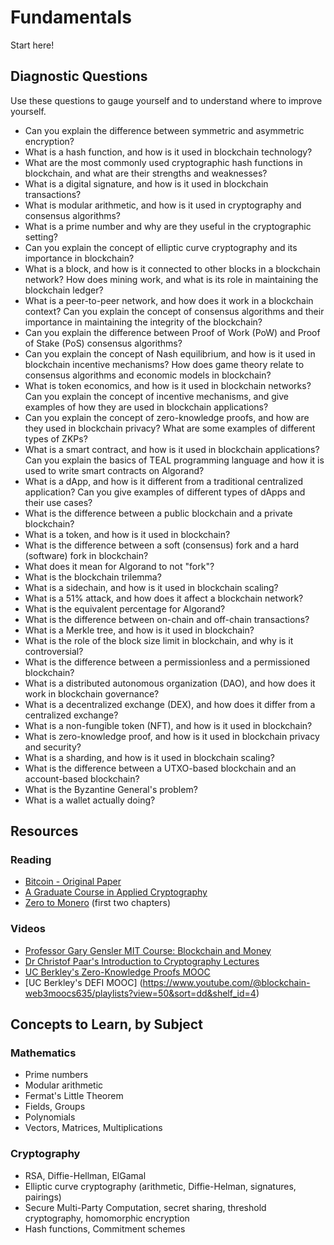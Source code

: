# Fundamentals

Start here!

## Diagnostic Questions

Use these questions to gauge yourself and to understand where to improve yourself.

- Can you explain the difference between symmetric and asymmetric encryption? 
- What is a hash function, and how is it used in blockchain technology?
- What are the most commonly used cryptographic hash functions in blockchain, and what are their strengths and weaknesses?
- What is a digital signature, and how is it used in blockchain transactions?
- What is modular arithmetic, and how is it used in cryptography and consensus algorithms? 
- What is a prime number and why are they useful in the cryptographic setting?
- Can you explain the concept of elliptic curve cryptography and its importance in blockchain?
- What is a block, and how is it connected to other blocks in a blockchain network? How does mining work, and what is its role in maintaining the blockchain ledger?
- What is a peer-to-peer network, and how does it work in a blockchain context? Can you explain the concept of consensus algorithms and their importance in maintaining the integrity of the blockchain?
- Can you explain the difference between Proof of Work (PoW) and Proof of Stake (PoS) consensus algorithms?
- Can you explain the concept of Nash equilibrium, and how is it used in blockchain incentive mechanisms? How does game theory relate to consensus algorithms and economic models in blockchain?
- What is token economics, and how is it used in blockchain networks? Can you explain the concept of incentive mechanisms, and give examples of how they are used in blockchain applications?
- Can you explain the concept of zero-knowledge proofs, and how are they used in blockchain privacy? What are some examples of different types of ZKPs?
- What is a smart contract, and how is it used in blockchain applications? Can you explain the basics of TEAL programming language and how it is used to write smart contracts on Algorand?
- What is a dApp, and how is it different from a traditional centralized application? Can you give examples of different types of dApps and their use cases?
- What is the difference between a public blockchain and a private blockchain?
- What is a token, and how is it used in blockchain?
- What is the difference between a soft (consensus) fork and a hard (software) fork in blockchain? 
- What does it mean for Algorand to not "fork"?
- What is the blockchain trilemma?
- What is a sidechain, and how is it used in blockchain scaling?
- What is a 51% attack, and how does it affect a blockchain network?
- What is the equivalent percentage for Algorand?
- What is the difference between on-chain and off-chain transactions?
- What is a Merkle tree, and how is it used in blockchain?
- What is the role of the block size limit in blockchain, and why is it controversial?
- What is the difference between a permissionless and a permissioned blockchain?
- What is a distributed autonomous organization (DAO), and how does it work in blockchain governance?
- What is a decentralized exchange (DEX), and how does it differ from a centralized exchange?
- What is a non-fungible token (NFT), and how is it used in blockchain?
- What is zero-knowledge proof, and how is it used in blockchain privacy and security?
- What is a sharding, and how is it used in blockchain scaling?
- What is the difference between a UTXO-based blockchain and an account-based blockchain?
- What is the Byzantine General's problem?
- What is a wallet actually doing?

## Resources

### Reading
- [Bitcoin - Original Paper](https://bitcoin.org/en/bitcoin-paper)
- [A Graduate Course in Applied Cryptography](https://toc.cryptobook.us/)
- [Zero to Monero](https://web.getmonero.org/library/Zero-to-Monero-2-0-0.pdf) (first two chapters)

### Videos
- [Professor Gary Gensler MIT Course: Blockchain and Money](https://www.youtube.com/watch?v=EH6vE97qIP4&list=PLUl4u3cNGP63UUkfL0onkxF6MYgVa04Fn)
- [Dr Christof Paar's Introduction to Cryptography Lectures](https://www.youtube.com/playlist?list=PL2jrku-ebl3H50FiEPr4erSJiJHURM9BX)
- [UC Berkley's Zero-Knowledge Proofs MOOC](https://www.youtube.com/@blockchain-web3moocs635/playlists?view=50&sort=dd&shelf_id=3)
- [UC Berkley's DEFI MOOC] (https://www.youtube.com/@blockchain-web3moocs635/playlists?view=50&sort=dd&shelf_id=4)


## Concepts to Learn, by Subject

### Mathematics
- Prime numbers
- Modular arithmetic
- Fermat's Little Theorem
- Fields, Groups
- Polynomials
- Vectors, Matrices, Multiplications

### Cryptography
- RSA, Diffie-Hellman, ElGamal
- Elliptic curve cryptography (arithmetic, Diffie-Helman, signatures, pairings)
- Secure Multi-Party Computation, secret sharing, threshold cryptography, homomorphic encryption
- Hash functions, Commitment schemes
